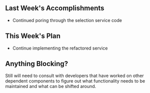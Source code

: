## Last Week's Accomplishments
 - Continued poring through the selection service code
## This Week's Plan

 - Continue implementing the refactored service

## Anything Blocking?

Still will need to consult with developers that have worked on other dependent components
to figure out what functionality needs to be maintained and what can be shifted around.
